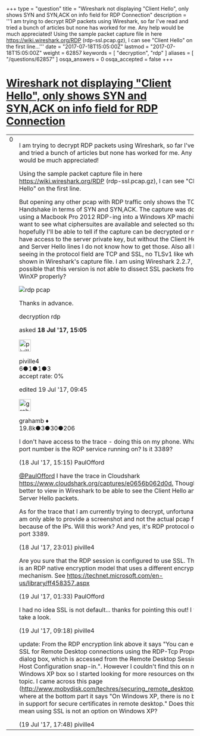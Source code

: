 +++
type = "question"
title = "Wireshark not displaying &quot;Client Hello&quot;, only shows SYN and SYN,ACK on info field for RDP Connection"
description = '''I am trying to decrypt RDP packets using Wireshark, so far I&#x27;ve read and tried a bunch of articles but none has worked for me. Any help would be much appreciated! Using the sample packet capture file in here https://wiki.wireshark.org/RDP (rdp-ssl.pcap.gz), I can see &quot;Client Hello&quot; on the first line...'''
date = "2017-07-18T15:05:00Z"
lastmod = "2017-07-18T15:05:00Z"
weight = 62857
keywords = [ "decryption", "rdp" ]
aliases = [ "/questions/62857" ]
osqa_answers = 0
osqa_accepted = false
+++

<div class="headNormal">

# [Wireshark not displaying "Client Hello", only shows SYN and SYN,ACK on info field for RDP Connection](/questions/62857/wireshark-not-displaying-client-hello-only-shows-syn-and-synack-on-info-field-for-rdp-connection)

</div>

<div id="main-body">

<div id="askform">

<table id="question-table" style="width:100%;"><colgroup><col style="width: 50%" /><col style="width: 50%" /></colgroup><tbody><tr class="odd"><td style="width: 30px; vertical-align: top"><div class="vote-buttons"><div id="post-62857-score" class="post-score" title="current number of votes">0</div><div id="favorite-count" class="favorite-count"></div></div></td><td><div id="item-right"><div class="question-body"><p>I am trying to decrypt RDP packets using Wireshark, so far I've read and tried a bunch of articles but none has worked for me. Any help would be much appreciated!</p><p>Using the sample packet capture file in here <a href="https://wiki.wireshark.org/RDP">https://wiki.wireshark.org/RDP</a> (rdp-ssl.pcap.gz), I can see "Client Hello" on the first line.</p><p>But opening any other pcap with RDP traffic only shows the TCP Handshake in terms of SYN and SYN,ACK. The capture was done using a Macbook Pro 2012 RDP-ing into a Windows XP machine. I want to see what ciphersuites are available and selected so that hopefully I'll be able to tell if the capture can be decrypted or not if I have access to the server private key, but without the Client Hello and Server Hello lines I do not know how to get those. Also all I am seeing in the protocol field are TCP and SSL, no TLSv1 like what is shown in Wireshark's capture file. I am using Wireshark 2.2.7, is it possible that this version is not able to dissect SSL packets from WinXP properly?</p><p><img src="https://osqa-ask.wireshark.org/upfiles/rdp_capture_kY5ZFjf.png" alt="rdp pcap" /></p><p>Thanks in advance.</p></div><div id="question-tags" class="tags-container tags">decryption rdp</div><div id="question-controls" class="post-controls"></div><div class="post-update-info-container"><div class="post-update-info post-update-info-user"><p>asked <strong>18 Jul '17, 15:05</strong></p><img src="https://secure.gravatar.com/avatar/8384a5056992404f432dd116af5f798f?s=32&amp;d=identicon&amp;r=g" class="gravatar" width="32" height="32" alt="piville4&#39;s gravatar image" /><p>piville4<br />
<span class="score" title="6 reputation points">6</span><span title="1 badges"><span class="badge1">●</span><span class="badgecount">1</span></span><span title="1 badges"><span class="silver">●</span><span class="badgecount">1</span></span><span title="3 badges"><span class="bronze">●</span><span class="badgecount">3</span></span><br />
<span class="accept_rate" title="Rate of the user&#39;s accepted answers">accept rate:</span> <span title="piville4 has no accepted answers">0%</span></p></img></div><div class="post-update-info post-update-info-edited"><p>edited 19 Jul '17, 09:45</p><img src="https://secure.gravatar.com/avatar/d2a7e24ca66604c749c7c88c1da8ff78?s=32&amp;d=identicon&amp;r=g" class="gravatar" width="32" height="32" alt="grahamb&#39;s gravatar image" /><p>grahamb ♦<br />
<span class="score" title="19834 reputation points"><span>19.8k</span></span><span title="3 badges"><span class="badge1">●</span><span class="badgecount">3</span></span><span title="30 badges"><span class="silver">●</span><span class="badgecount">30</span></span><span title="206 badges"><span class="bronze">●</span><span class="badgecount">206</span></span></p></div></div><div id="comments-container-62857" class="comments-container"><span id="62858"></span><div id="comment-62858" class="comment"><div id="post-62858-score" class="comment-score"></div><div class="comment-text"><p>I don't have access to the trace - doing this on my phone. What port number is the ROP service running on? Is it 3389?</p></div><div id="comment-62858-info" class="comment-info"><span class="comment-age">(18 Jul '17, 15:15)</span> PaulOfford</div></div><span id="62861"></span><div id="comment-62861" class="comment"><div id="post-62861-score" class="comment-score"></div><div class="comment-text"><p><a href="https://ask.wireshark.org/users/7690/paulofford"></a><a href="https://ask.wireshark.org/users/7690/paulofford">@PaulOfford</a> I have the trace in Cloudshark <a href="https://www.cloudshark.org/captures/e0656b062d0d.">https://www.cloudshark.org/captures/e0656b062d0d.</a> Though it's better to view in Wireshark to be able to see the Client Hello and Server Hello packets.</p><p>As for the trace that I am currently trying to decrypt, unfortunately I am only able to provide a screenshot and not the actual pcap file because of the IPs. Will this work? And yes, it's RDP protocol on port 3389.</p></div><div id="comment-62861-info" class="comment-info"><span class="comment-age">(18 Jul '17, 23:01)</span> piville4</div></div><span id="62866"></span><div id="comment-62866" class="comment"><div id="post-62866-score" class="comment-score"></div><div class="comment-text"><p>Are you sure that the RDP session is configured to use SSL. There is an RDP native encryption model that uses a different encryption mechanism. See <a href="https://technet.microsoft.com/en-us/library/ff458357.aspx">https://technet.microsoft.com/en-us/library/ff458357.aspx</a></p></div><div id="comment-62866-info" class="comment-info"><span class="comment-age">(19 Jul '17, 01:33)</span> PaulOfford</div></div><span id="62891"></span><div id="comment-62891" class="comment"><div id="post-62891-score" class="comment-score"></div><div class="comment-text"><p>I had no idea SSL is not default... thanks for pointing this out! I will take a look.</p></div><div id="comment-62891-info" class="comment-info"><span class="comment-age">(19 Jul '17, 09:18)</span> piville4</div></div><span id="62900"></span><div id="comment-62900" class="comment"><div id="post-62900-score" class="comment-score"></div><div class="comment-text"><p>update: From the RDP encryption link above it says "You can enable SSL for Remote Desktop connections using the RDP-Tcp Properties dialog box, which is accessed from the Remote Desktop Session Host Configuration snap-in.". However I couldn't find this on my Windows XP box so I started looking for more resources on the topic. I came across this page (<a href="http://www.mobydisk.com/techres/securing_remote_desktop.html)">http://www.mobydisk.com/techres/securing_remote_desktop.html)</a> where at the bottom part it says "On Windows XP, there is no built-in support for secure certificates in remote desktop." Does this mean using SSL is not an option on Windows XP?</p></div><div id="comment-62900-info" class="comment-info"><span class="comment-age">(19 Jul '17, 17:48)</span> piville4</div></div></div><div id="comment-tools-62857" class="comment-tools"></div><div class="clear"></div><div id="comment-62857-form-container" class="comment-form-container"></div><div class="clear"></div></div></td></tr></tbody></table>

</div>

</div>

